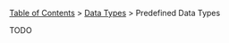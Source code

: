 [Table of Contents](tutorial-toc.html) > [Data Types](tutorial-data-types.html) > Predefined Data Types

TODO

